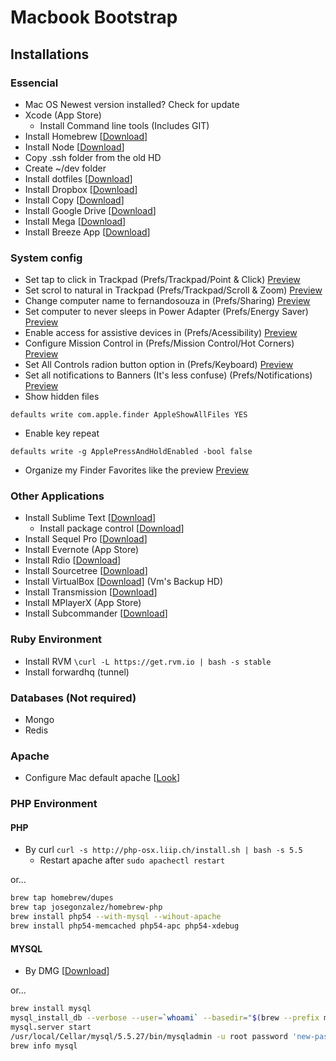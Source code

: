 # Macbook Bootstrap

## Installations

### Essencial
- Mac OS Newest version installed? Check for update
- Xcode (App Store)
  - Install Command line tools (Includes GIT)
- Install Homebrew [[Download](http://mxcl.github.io/homebrew/)]
- Install Node [[Download](http://nodejs.org/)]
- Copy .ssh folder from the old HD
- Create ~/dev folder
- Install dotfiles [[Download](https://github.com/fernandosouza/dotfiles)]
- Install Dropbox [[Download](http://dropbox.com/)]
- Install Copy [[Download](https://copy.com/install/mac/Copy.dmg)]
- Install Google Drive [[Download](https://tools.google.com/dlpage/drive?hl=pt-BR)]
- Install Mega [[Download](https://mega.co.nz/)]
- Install Breeze App [[Download](http://www.autumnapps.com/breeze/)]

### System config
- Set tap to click in Trackpad (Prefs/Trackpad/Point & Click) [Preview](http://cl.ly/image/3W1B0A1B2d0x)
- Set scrol to natural in Trackpad (Prefs/Trackpad/Scroll & Zoom) [Preview](http://cl.ly/image/2n3N1Q3x2c3N)
- Change computer name to fernandosouza in (Prefs/Sharing) [Preview](http://cl.ly/image/1d260L3n3o2F)
- Set computer to never sleeps in Power Adapter (Prefs/Energy Saver) [Preview](http://cl.ly/image/3s391f06031r)
- Enable access for assistive devices in (Prefs/Acessibility) [Preview](http://cl.ly/image/1x0C2i250n29)
- Configure Mission Control in (Prefs/Mission Control/Hot Corners) [Preview](http://cl.ly/image/0P1z2R1J2X2k)
- Set All Controls radion button option in (Prefs/Keyboard) [Preview](http://cl.ly/image/1u3H1C1E2U1k)
- Set all notifications to Banners (It's less confuse) (Prefs/Notifications) [Preview](http://cl.ly/image/2n3N1Q3x2c3N)
- Show hidden files
```
defaults write com.apple.finder AppleShowAllFiles YES
```
- Enable key repeat
```
defaults write -g ApplePressAndHoldEnabled -bool false
```
- Organize my Finder Favorites like the preview [Preview](http://cl.ly/image/2V3s3I0i3O2n)

### Other Applications
- Install Sublime Text [[Download](http://www.sublimetext.com/3)]
	- Install package control [[Download](http://wbond.net/sublime_packages/package_control)]
- Install Sequel Pro [[Download](http://www.sequelpro.com/)]
- Install Evernote (App Store)
- Install Rdio [[Download](http://rdio.com/)]
- Install Sourcetree [[Download](http://www.sourcetreeapp.com)]
- Install VirtualBox [[Download](https://www.virtualbox.org/)] (Vm's Backup HD)
- Install Transmission [[Download](https://www.transmissionbt.com)]
- Install MPlayerX (App Store)
- Install Subcommander [[Download](http://subcommander.tigris.org)]

### Ruby Environment
- Install RVM  ```\curl -L https://get.rvm.io | bash -s stable```
- Install forwardhq (tunnel)

### Databases (Not required)
- Mongo
- Redis

### Apache
- Configure Mac default apache [[Look](http://coolestguidesontheplanet.com/get-apache-mysql-php-phpmyadmin-working-osx-10-10-yosemite/)]


### PHP Environment
#### PHP
- By curl `curl -s http://php-osx.liip.ch/install.sh | bash -s 5.5`
	- Restart apache after `sudo apachectl restart`

or...


```bash
brew tap homebrew/dupes
brew tap josegonzalez/homebrew-php
brew install php54 --with-mysql --wihout-apache
brew install php54-memcached php54-apc php54-xdebug
```

#### MYSQL
- By DMG [[Download](http://dev.mysql.com/downloads/mysql/)]

or...

```bash
brew install mysql
mysql_install_db --verbose --user=`whoami` --basedir="$(brew --prefix mysql)" --datadir=/usr/local/var/mysql --tmpdir=/tmp
mysql.server start
/usr/local/Cellar/mysql/5.5.27/bin/mysqladmin -u root password 'new-password'
brew info mysql
```
